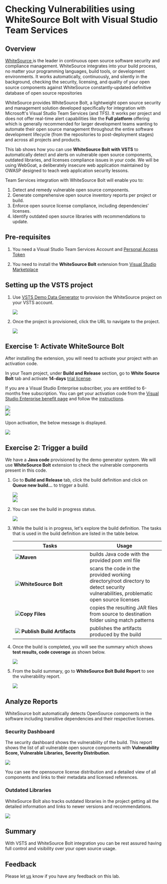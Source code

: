 # Checking Vulnerabilities using WhiteSource Bolt with Visual Studio Team Services

## Overview

<a href="https://www.whitesourcesoftware.com/"  target =_blank>WhiteSource </a> is the leader in continuous open source software security and compliance management. WhiteSource integrates into your build process, no matter your programming languages, build tools, or development environments. It works automatically, continuously, and silently in the background, checking the security, licensing, and quality of your open source components against WhiteSource constantly-updated deﬁnitive database of open source repositories

WhiteSource provides WhiteSource Bolt, a lightweight open source security and management solution developed specifically for integration with Microsoft's Visual Studio Team Services (and TFS). It works per project and does not offer real-time alert capabilities like the **Full platform** offering which is generally recommended for larger development teams wanting to automate their open source management throughout the entire software development lifecycle (from the repositories to post-deployment stages) and across all projects and products.

This lab shows how you can use **WhiteSource Bolt with VSTS** to automatically detect and alerts on vulnerable open source components, outdated libraries, and licenses compliance issues in your code. We will be using WebGoat, a deliberately insecure web application maintained by OWASP designed to teach web application security lessons.

Team Services integration with WhiteSource Bolt will enable you to:

1. Detect and remedy vulnerable open source components.
2. Generate comprehensive open source inventory reports per project or build.
3. Enforce open source license compliance, including dependencies’ licenses.
4. Identify outdated open source libraries with recommendations to update.

## Pre-requisites

1. You need a Visual Studio Team Services Account and <a href="https://docs.microsoft.com/en-us/vsts/accounts/use-personal-access-tokens-to-authenticate"  target =_blank>Personal Access Token</a>
 
 2. You need to install the **WhiteSource Bolt** extension from <a href="https://marketplace.visualstudio.com/items?itemName=whitesource.ws-bolt" target=_blank> Visual Studio Marketplace</a>

## Setting up the VSTS project

1. Use <a href="https://vstsdemogenerator.azurewebsites.net/?name=WhiteSource%20Bolt&templateid=77362" target="_blank">VSTS Demo Data Generator</a> to provision the  WhiteSource project on your VSTS account.

   <img src="images/VSTSDemogenerator.png">

2. Once the project is provisioned, click the URL to navigate to the project.

   <img src="images/VSTSDemogenerator-create.png">

## Exercise 1: Activate WhiteSource Bolt

After installing the extension, you will need to activate your project with an activation code.

In your Team project, under **Build and Release** section, go to **White Source Bolt** tab and activate **14-days** <a href="https://www.whitesourcesoftware.com/whitesource_bolt_visualstudio_2017/#activate">trial license</a>.

If you are a Visual Studio Enterprise subscriber, you are entitled to 6-months free subscription. You can get your activation code from the <a href="https://my.visualstudio.com/"> Visual Studio Enterprise benefit page</a> and follow the <a href="https://www.whitesourcesoftware.com/vse_whitesource_bolt//#activate">instructions</a>.

<img src="images/Dev_Essentials.png">

<br/>

<img src="images/Activate White Source Bolt.png">

Upon activation, the below message is displayed.

<img src="images/14 days trial.png">

## Exercise 2: Trigger a build

We have a **Java code** provisioned by the demo generator system. We will use **WhiteSource Bolt** extension to check the vulnerable components present in this code.

1. Go to **Build and Release** tab, click the build definition and click on **Queue new build...** to trigger a build.

   <img src="images/build-def.png">

   <br/>

   <img src="images/queue-build.png">

2. You can see the build in progress status. 

   <img src="images/inprogress_build.png">

3. While the build is in progress, let's explore the build definition. The tasks that is used in the build definition are listed in the table below.

    <table width="100%">
   <thead>
      <tr>
         <th width="50%"><b>Tasks</b></th>
         <th><b>Usage</b></th>
      </tr>
   </thead>
   <tr>
      <td> <img src="images/maven.png"><b>Maven</b></td>
      <td>builds Java code with the provided pom xml file </td>
   </tr>
   <tr>
      <td> <img src="images/whitesourcebolt.png"><b>WhiteSource Bolt</b></td>
      <td>scans the code in the provided working directory/root directory to detect security vulnerabilities, problematic open source licenses</td>
   </tr>
   <tr>
      <td><img src="images/copy-files.png"><b>Copy Files</b></td>
      <td>copies the resulting JAR files from source to destination folder using match patterns </td>
   </tr>
   <tr>
      <td><img src="images/publish-build-artifacts.png"> <b>Publish Build Artifacts</b></td>
      <td>publishes the artifacts produced by the build </td>
   </tr>
   </table>

4. Once the build is completed, you will see the summary which shows **test results, code coverage** as shown below.

   <img src="images/build_summary.png">

5. From the build summary, go to **WhiteSource Bolt Build Report** to see the vulnerability report.

   <img src="images/report.png">

## Analyze Reports

WhiteSource bolt automatically detects OpenSource components in the software including transitive dependencies and their respective licenses.

### Security Dashboard

The security dashboard shows the vulnerability of the build. 
This report shows the list of all vulnerable open source components with **Vulnerability Score, Vulnerable Libraries, Severity Distribution**.

<img src="images/Security.png">

You can see the opensource license distribution and a detailed view of all components and links to their metadata and licensed references.

### Outdated Libraries

WhiteSource Bolt also tracks outdated libraries in the project getting all the detailed information and links to newer versions and recommendations.

<img src="images\Outdated Libraries.png">

## Summary

With VSTS and WhiteSource Bolt integration you can be rest assured having full control and visibility over your open source usage.

## Feedback

Please let <a href="mailto:devopsdemos@microsoft.com" target="_blank" >us</a> know if you have any feedback on this lab.
